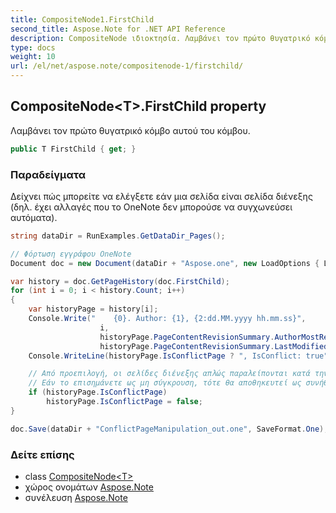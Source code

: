 ```yaml
---
title: CompositeNode1.FirstChild
second_title: Aspose.Note for .NET API Reference
description: CompositeNode ιδιοκτησία. Λαμβάνει τον πρώτο θυγατρικό κόμβο αυτού του κόμβου.
type: docs
weight: 10
url: /el/net/aspose.note/compositenode-1/firstchild/
---
```

## CompositeNode&lt;T&gt;.FirstChild property

Λαμβάνει τον πρώτο θυγατρικό κόμβο αυτού του κόμβου.

```csharp
public T FirstChild { get; }
```

### Παραδείγματα

Δείχνει πώς μπορείτε να ελέγξετε εάν μια σελίδα είναι σελίδα διένεξης (δηλ. έχει αλλαγές που το OneNote δεν μπορούσε να συγχωνεύσει αυτόματα).

```csharp
string dataDir = RunExamples.GetDataDir_Pages();

// Φόρτωση εγγράφου OneNote
Document doc = new Document(dataDir + "Aspose.one", new LoadOptions { LoadHistory = true });

var history = doc.GetPageHistory(doc.FirstChild);
for (int i = 0; i < history.Count; i++)
{
    var historyPage = history[i];
    Console.Write("    {0}. Author: {1}, {2:dd.MM.yyyy hh.mm.ss}",
                    i,
                    historyPage.PageContentRevisionSummary.AuthorMostRecent,
                    historyPage.PageContentRevisionSummary.LastModifiedTime);
    Console.WriteLine(historyPage.IsConflictPage ? ", IsConflict: true" : string.Empty);

    // Από προεπιλογή, οι σελίδες διένεξης απλώς παραλείπονται κατά την αποθήκευση.
    // Εάν το επισημάνετε ως μη σύγκρουση, τότε θα αποθηκευτεί ως συνήθως στο ιστορικό.
    if (historyPage.IsConflictPage)
        historyPage.IsConflictPage = false;
}

doc.Save(dataDir + "ConflictPageManipulation_out.one", SaveFormat.One);
```

### Δείτε επίσης

* class [CompositeNode&lt;T&gt;](../)
* χώρος ονομάτων [Aspose.Note](../../compositenode-1/)
* συνέλευση [Aspose.Note](../../../)


